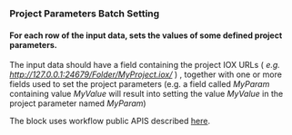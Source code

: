### Project Parameters Batch Setting

#### For each row of the input data, sets the values of some defined project parameters.

The input data should have a field containing the project IOX URLs ( *e.g. http://127.0.0.1:24679/Folder/MyProject.iox/* ) , 
together with one or more fields used to set the project parameters (e.g. a field called *MyParam* containing value *MyValue* will result into setting the value *MyValue* in the project parameter named *MyParam*)

The block uses workflow public APIS described [here](https://help.visokio.com/support/solutions/articles/42000073133-workflow-execution-rest-apis).
